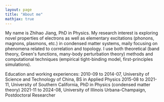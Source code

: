 ```yaml
---
layout: page
title: "About me"
mathjax: true
---
```


<!---
I am a postdoctoral researcher at the Department of Materials Science & Engineering, University of Illinois Urbana-Champaign (UIUC), working in [Professor Schleife group](http://schleife.matse.illinois.edu). My current research focuses on using first-principles methods, such as density functional theory (DFT) and many-body perturbation theory, to study electronic, magnetic and phonon properties of materials. I study magnon damping in hybrid magnonic systems. I am also exploring novel topological properties in condensed matter systems, for electrons as well as other elementary excitations such as phonons, plasmons and magnons. 
Before the postdoc training at UIUC, I obtained my Physics PhD in December 2021 from the University of Southern California (USC), under the supervision of Professor Stephan Haas in the group of [Computational Condensed Matter Theory](https://dornsife.usc.edu/cmt/). The main research topic during my PhD was plasmonic excitations in low-dimensional quantum materials. Two particular directions were investigated: surface plasmons in one-dimensional (1D) and two-dimensional (2D) topological insulators, and 2D plasmons in layered metals tuned by inhomogeneous external screening environment. I used a self-programmed code based on the random phase approximation method in the real space, which can calculate dynamical dielectric response functions for clusters of any shape. In 2014, I obtained my BS in Physics from the University of Science and Technology of China (USTC) under the supervision of Professor Zengming Zhang. <!---The thesis work was Upconversion Luminescence of NaYF<sub>4</sub>:Yb,Er Nanomaterials Doping Metal Ions (Li<sup>+</sup>, Al<sup>3+</sup>).-->

My name is Zhihao Jiang, PhD in Physics. My research interest is exploring novel properties of electrons as well as elementary excitations (phonons, magnons, plasmons, etc.) in condensed matter systems, maily focusing on phenomena related to correlation and topology. I use both theoretical (band theory, Green's functions, many-body perturbation theory) methods and computational techniques (empirical tight-binding model, first-principles simulations).

Education and working experiences:
2010-09 to 2014-07, University of Science and Technology of China, BS in Applied Physics
2015-08 to 2021-11, University of Southern California, PhD in Physics (condensed matter theory)
2021-11 to 2024-08, University of Illinois Urbana-Champaign, Postdoctoral Researcher

